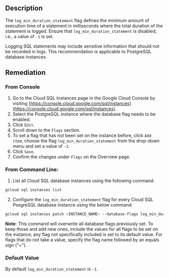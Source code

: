 ## Description

The `log_min_duration_statement` flag defines the minimum amount of execution time of a statement in milliseconds where the total duration of the statement is logged. Ensure that `log_min_duration_statement` is disabled, i.e., a value of `-1` is set.

Logging SQL statements may include sensitive information that should not be recorded in logs. This recommendation is applicable to PostgreSQL database instances.

## Remediation

### From Console

1. Go to the Cloud SQL Instances page in the Google Cloud Console by visiting [https://console.cloud.google.com/sql/instances](https://console.cloud.google.com/sql/instances).
2. Select the PostgreSQL instance where the database flag needs to be enabled.
3. Click `Edit`.
4. Scroll down to the `Flags` section.
5. To set a flag that has not been set on the instance before, click `Add item`, choose the flag `log_min_duration_statement` from the drop-down menu and set a value of `-1`.
6. Click `Save`.
7. Confirm the changes under `Flags` on the Overview page.

### From Command Line:

1. List all Cloud SQL database instances using the following command:

```bash
gcloud sql instances list
```

2. Configure the `log_min_duration_statement` flag for every Cloud SQL PosgreSQL database instance using the below command:

```bash
gcloud sql instances patch <INSTANCE_NAME> --database-flags log_min_duration_statement=-1
```

**Note**: This command will overwrite all database flags previously set. To keep those and add new ones, include the values for all flags to be set on the instance; any flag not specifically included is set to its default value. For flags that do not take a value, specify the flag name followed by an equals sign ("=").

### Default Value

By default `log_min_duration_statement` is `-1`.